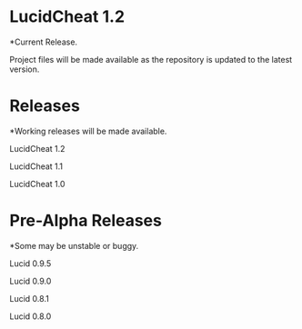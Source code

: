 # LucidCheat 1.2
*Current Release.

Project files will be made available as the repository is updated to the latest version.

# Releases
*Working releases will be made available.

LucidCheat 1.2

LucidCheat 1.1

LucidCheat 1.0
# Pre-Alpha Releases
*Some may be unstable or buggy.

Lucid 0.9.5

Lucid 0.9.0

Lucid 0.8.1

Lucid 0.8.0
